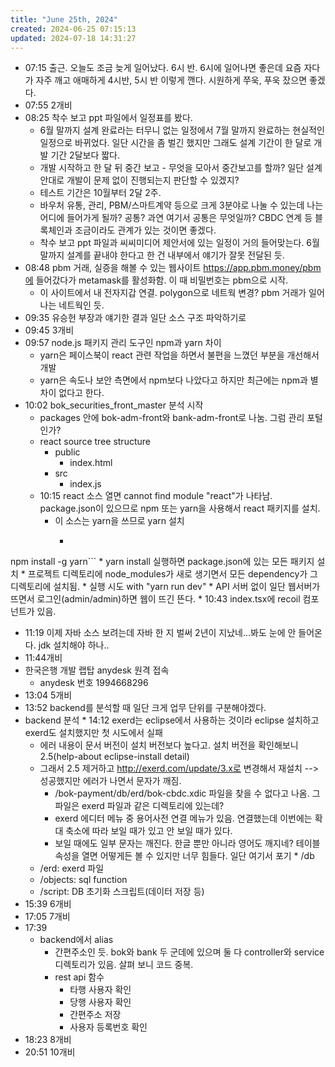 ```yaml
---
title: "June 25th, 2024"
created: 2024-06-25 07:15:13
updated: 2024-07-18 14:31:27
---
```

  * 07:15 출근. 오늘도 조금 늦게 일어났다. 6시 반. 6시에 일어나면 좋은데 요즘 자다가 자주 깨고 애매하게 4시반, 5시 반 이렇게 깬다. 시원하게 쭈욱, 푸욱 잤으면 좋겠다.
  * 07:55 2개비
  * 08:25 착수 보고 ppt 파일에서 일정표를 봤다.
    * 6월 말까지 설계 완료라는 터무니 없는 일정에서 7월 말까지 완료하는 현실적인 일정으로 바뀌었다. 일단 시간을 좀 벌긴 했지만 그래도 설계 기간이 한 달로 개발 기간 2달보다 짧다.
    * 개발 시작하고 한 달 뒤 중간 보고 - 무엇을 모아서 중간보고를 할까? 일단 설계안대로 개발이 문제 없이 진행되는지 판단할 수 있겠지?
    * 테스트 기간은 10월부터 2달 2주.
    * 바우처 유통, 관리, PBM/스마트계약 등으로 크게 3분야로 나눌 수 있는데 나는 어디에 들어가게 될까? 공통? 과연 여기서 공통은 무엇일까? CBDC 연계 등 블록체인과 조금이라도 관계가 있는 것이면 좋겠다.
    * 착수 보고 ppt 파일과 씨씨미디어 제안서에 있는 일정이 거의 들어맞는다. 6월 말까지 설계를 끝내야 한다고 한 건 내부에서 얘기가 잘못 전달된 듯.
  * 08:48 pbm 거래, 실증을 해볼 수 있는 웹사이트 https://app.pbm.money/pbm에 들어갔다가 metamask를 활성화함. 이 때 비밀번호는 pbm으로 시작.
    * 이 사이트에서 내 전자지갑 연결. polygon으로 네트웍 변경? pbm 거래가 일어나는 네트웍인 듯.
  * 09:35 유승헌 부장과 얘기한 결과 일단 소스 구조 파악하기로
  * 09:45 3개비
  * 09:57 node.js 패키지 관리 도구인 npm과 yarn 차이
    * yarn은 페이스북이 react 관련 작업을 하면서 불편을 느꼈던 부분을 개선해서 개발
    * yarn은 속도나 보안 측면에서 npm보다 나았다고 하지만 최근에는 npm과 별 차이 없다고 한다.
  * 10:02 bok_securities_front_master 분석 시작
    * packages 안에 bok-adm-front와 bank-adm-front로 나눔. 그럼 관리 포털인가?
    * react source tree structure
      * public
        * index.html
      * src
        * index.js
    * 10:15 react 소스 열면 cannot find module "react"가 나타남. package.json이 있으므로 npm 또는 yarn을 사용해서 react 패키지를 설치.
      * 이 소스는 yarn을 쓰므로 yarn 설치
        * ```shell
npm install -g yarn```
      * yarn install 실행하면 package.json에 있는 모든 패키지 설치
        * 프로젝트 디렉토리에 node_modules가 새로 생기면서 모든 dependency가 그 디렉토리에 설치됨.
    * 실행 시도 with "yarn run dev"
      * API 서버 없이 일단 웹서버가 뜨면서 로그인(admin/admin)하면 웹이 뜨긴 뜬다.
    * 10:43 index.tsx에 recoil 컴포넌트가 있음.
  * 11:19 이제 자바 소스 보려는데 자바 한 지 벌써 2년이 지났네...봐도 눈에 안 들어온다. jdk 설치해야 하나..
  * 11:44개비
  * 한국은행 개발 랩탑 anydesk 원격 접속
    * anydesk 번호 1994668296
  * 13:04 5개비
  * 13:52 backend를 분석할 때 일단 크게 업무 단위를 구분해야겠다.
  *  backend 분석
    * 14:12 exerd는 eclipse에서 사용하는 것이라 eclipse 설치하고 exerd도 설치했지만 첫 시도에서 실패
      * 에러 내용이 문서 버전이 설치 버전보다 높다고. 설치 버전을 확인해보니 2.5(help-about eclipse-install detail)
      * 그래서 2.5 제거하고 http://exerd.com/update/3.x로 변경해서 재설치 --> 성공했지만 에러가 나면서 문자가 깨짐.
        * /bok-payment/db/erd/bok-cbdc.xdic 파일을 찾을 수 없다고 나옴. 그 파일은 exerd 파일과 같은 디렉토리에 있는데?
        * exerd 에디터 메뉴 중 용어사전 연결 메뉴가 있음. 연결했는데 이번에는 확대 축소에 따라 보일 때가 있고 안 보일 때가 있다.
        * 보일 때에도 일부 문자는 깨진다. 한글 뿐만 아니라 영어도 깨지네? 테이블 속성을 열면 어떻게든 볼 수 있지만 너무 힘들다. 일단 여기서 포기
    * /db
      * /erd: exerd 파일
      * /objects: sql function 
      * /script: DB 초기화 스크립트(데이터 저장 등)
  * 15:39 6개비
  * 17:05 7개비
  * 17:39
    * backend에서 alias
      * 간편주소인 듯. bok와 bank 두 군데에 있으며 둘 다 controller와 service 디렉토리가 있음. 살펴 보니 코드 중복.
      * rest api 함수
        * 타행 사용자 확인
        * 당행 사용자 확인
        * 간편주소 저장
        * 사용자 등록번호 확인
  * 18:23 8개비
  * 20:51 10개비